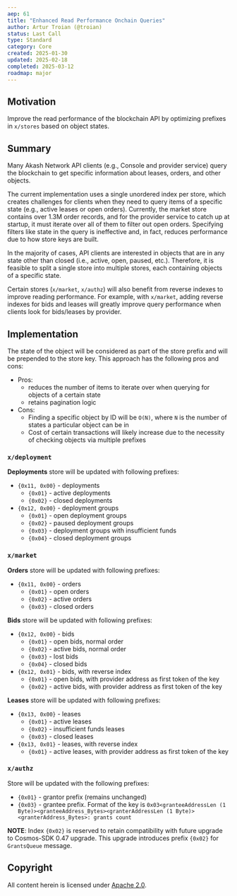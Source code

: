 ```yaml
---
aep: 61
title: "Enhanced Read Performance Onchain Queries"
author: Artur Troian (@troian)
status: Last Call
type: Standard
category: Core
created: 2025-01-30
updated: 2025-02-18
completed: 2025-03-12
roadmap: major
---
```


## Motivation

Improve the read performance of the blockchain API by optimizing prefixes in `x/stores` based on object states.

## Summary

Many Akash Network API clients (e.g., Console and provider service) query the blockchain to get specific information about leases, orders, and other objects.

The current implementation uses a single unordered index per store, which creates challenges for clients when they need to query items of a specific state (e.g., active leases or open orders).
Currently, the market store contains over 1.3M order records, and for the provider service to catch up at startup, it must iterate over all of them to filter out open orders. Specifying filters like state in the query is ineffective and, in fact, reduces performance due to how store keys are built.

In the majority of cases, API clients are interested in objects that are in any state other than closed (i.e., active, open, paused, etc.). Therefore, it is feasible to split a single store into multiple stores, each containing objects of a specific state.

Certain stores (`x/market`, `x/authz`) will also benefit from reverse indexes to improve reading performance. For example, with `x/market`, adding reverse indexes for bids and leases will greatly improve query performance when clients look for bids/leases by provider.

## Implementation

The state of the object will be considered as part of the store prefix and will be prepended to the store key.
This approach has the following pros and cons:
- Pros:
    - reduces the number of items to iterate over when querying for objects of a certain state
    - retains pagination logic
- Cons:
    - Finding a specific object by ID will be `O(N)`, where `N` is the number of states a particular object can be in
    - Cost of certain transactions will likely increase due to the necessity of checking objects via multiple prefixes

### `x/deployment`

**Deployments** store will be updated with following prefixes:

- `{0x11, 0x00}` - deployments
    - `{0x01}` - active deployments
    - `{0x02}` - closed deployments
- `{0x12, 0x00}` - deployment groups
    - `{0x01}` - open deployment groups
    - `{0x02}` - paused deployment groups
    - `{0x03}` - deployment groups with insufficient funds
    - `{0x04}` - closed deployment groups

### `x/market`

**Orders** store will be updated with following prefixes:
- `{0x11, 0x00}` - orders
    - `{0x01}` - open orders
    - `{0x02}` - active orders
    - `{0x03}` - closed orders

**Bids** store will be updated with following prefixes:
- `{0x12, 0x00}` - bids
    - `{0x01}` - open bids, normal order
    - `{0x02}` - active bids, normal order
    - `{0x03}` - lost bids
    - `{0x04}` - closed bids
- `{0x12, 0x01}` - bids, with reverse index
    - `{0x01}` - open bids, with provider address as first token of the key
    - `{0x02}` - active bids, with provider address as first token of the key

**Leases** store will be updated with following prefixes:
- `{0x13, 0x00}` - leases
    - `{0x01}` - active leases
    - `{0x02}` - insufficient funds leases
    - `{0x03}` - closed leases
- `{0x13, 0x01}` - leases, with reverse index
    - `{0x01}` - active leases, with provider address as first token of the key

### `x/authz`

Store will be updated with the following prefixes:
- `{0x01}` - grantor prefix (remains unchanged)
- `{0x03}` - grantee prefix. Format of the key is `0x03<granteeAddressLen (1 Byte)><granteeAddress_Bytes><granterAddressLen (1 Byte)><granterAddress_Bytes>: grants count`

**NOTE**: Index `{0x02}` is reserved to retain compatibility with future upgrade to Cosmos-SDK 0.47 upgrade. This upgrade introduces prefix `{0x02}` for `GrantsQueue` message.

## Copyright

All content herein is licensed under [Apache 2.0](https://www.apache.org/licenses/LICENSE-2.0).
